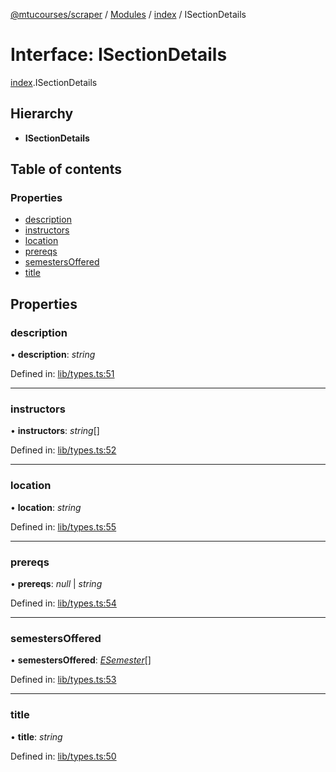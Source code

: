 [@mtucourses/scraper](../README.md) / [Modules](../modules.md) / [index](../modules/index.md) / ISectionDetails

# Interface: ISectionDetails

[index](../modules/index.md).ISectionDetails

## Hierarchy

* **ISectionDetails**

## Table of contents

### Properties

- [description](index.isectiondetails.md#description)
- [instructors](index.isectiondetails.md#instructors)
- [location](index.isectiondetails.md#location)
- [prereqs](index.isectiondetails.md#prereqs)
- [semestersOffered](index.isectiondetails.md#semestersoffered)
- [title](index.isectiondetails.md#title)

## Properties

### description

• **description**: *string*

Defined in: [lib/types.ts:51](https://github.com/Michigan-Tech-Courses/scrapper/blob/1a7bce8/src/lib/types.ts#L51)

___

### instructors

• **instructors**: *string*[]

Defined in: [lib/types.ts:52](https://github.com/Michigan-Tech-Courses/scrapper/blob/1a7bce8/src/lib/types.ts#L52)

___

### location

• **location**: *string*

Defined in: [lib/types.ts:55](https://github.com/Michigan-Tech-Courses/scrapper/blob/1a7bce8/src/lib/types.ts#L55)

___

### prereqs

• **prereqs**: *null* \| *string*

Defined in: [lib/types.ts:54](https://github.com/Michigan-Tech-Courses/scrapper/blob/1a7bce8/src/lib/types.ts#L54)

___

### semestersOffered

• **semestersOffered**: [*ESemester*](../enums/lib/types.esemester.md)[]

Defined in: [lib/types.ts:53](https://github.com/Michigan-Tech-Courses/scrapper/blob/1a7bce8/src/lib/types.ts#L53)

___

### title

• **title**: *string*

Defined in: [lib/types.ts:50](https://github.com/Michigan-Tech-Courses/scrapper/blob/1a7bce8/src/lib/types.ts#L50)
